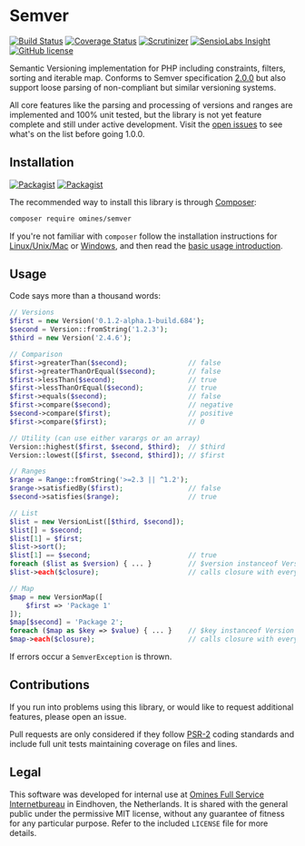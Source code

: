 # Semver

[![Build Status](https://travis-ci.org/omines/semver.svg?branch=master)](https://travis-ci.org/omines/semver)
[![Coverage Status](https://coveralls.io/repos/omines/semver/badge.svg?branch=master&service=github)](https://coveralls.io/github/omines/semver?branch=master)
[![Scrutinizer](https://img.shields.io/scrutinizer/g/omines/semver.svg)](https://scrutinizer-ci.com/g/omines/semver/?branch=master)
[![SensioLabs Insight](https://img.shields.io/sensiolabs/i/6bf49b9f-c9fd-456f-962e-6238e9f5e61e.svg)](https://insight.sensiolabs.com/projects/6bf49b9f-c9fd-456f-962e-6238e9f5e61e)
[![GitHub license](https://img.shields.io/badge/license-MIT-blue.svg)](https://raw.githubusercontent.com/omines/semver/master/LICENSE)

Semantic Versioning implementation for PHP including constraints, filters, sorting and iterable map. Conforms to Semver
specification [2.0.0](http://semver.org/spec/v2.0.0.html) but also support loose parsing of non-compliant but similar versioning systems.

All core features like the parsing and processing of versions and ranges are implemented and 100% unit tested, but the
library is not yet feature complete and still under active development. Visit the [open issues](https://github.com/omines/semver/issues)
to see what's on the list before going 1.0.0.

## Installation

[![Packagist](https://img.shields.io/packagist/v/omines/semver.svg)](https://packagist.org/packages/omines/semver)
[![Packagist](https://img.shields.io/packagist/vpre/omines/semver.svg)](https://packagist.org/packages/omines/semver#dev-master)

The recommended way to install this library is through [Composer](http://getcomposer.org):
```bash
composer require omines/semver
```

If you're not familiar with `composer` follow the installation instructions for
[Linux/Unix/Mac](https://getcomposer.org/doc/00-intro.md#installation-linux-unix-osx) or
[Windows](https://getcomposer.org/doc/00-intro.md#installation-windows), and then read the
[basic usage introduction](https://getcomposer.org/doc/01-basic-usage.md).

## Usage

Code says more than a thousand words:
```php
// Versions
$first = new Version('0.1.2-alpha.1-build.684');
$second = Version::fromString('1.2.3');
$third = new Version('2.4.6');

// Comparison
$first->greaterThan($second);               // false
$first->greaterThanOrEqual($second);        // false
$first->lessThan($second);                  // true
$first->lessThanOrEqual($second);           // true
$first->equals($second);                    // false
$first->compare($second);                   // negative
$second->compare($first);                   // positive
$first->compare($first);                    // 0

// Utility (can use either varargs or an array)
Version::highest($first, $second, $third);  // $third
Version::lowest([$first, $second, $third]); // $first

// Ranges
$range = Range::fromString('>=2.3 || ^1.2');
$range->satisfiedBy($first);                // false
$second->satisfies($range);                 // true

// List
$list = new VersionList([$third, $second]);
$list[] = $second;
$list[1] = $first;
$list->sort();
$list[1] == $second;                        // true
foreach ($list as $version) { ... }         // $version instanceof Version
$list->each($closure);                      // calls closure with every element

// Map
$map = new VersionMap([
    $first => 'Package 1'
]);
$map[$second] = 'Package 2';
foreach ($map as $key => $value) { ... }    // $key instanceof Version
$map->each($closure);                       // calls closure with every (&$value, $key)
```
If errors occur a `SemverException` is thrown.

## Contributions

If you run into problems using this library, or would like to request additional features, please open an issue.

Pull requests are only considered if they follow [PSR-2](http://www.php-fig.org/psr/psr-2/) coding standards and include
full unit tests maintaining coverage on files and lines.

## Legal

This software was developed for internal use at [Omines Full Service Internetbureau](https://www.omines.nl/)
in Eindhoven, the Netherlands. It is shared with the general public under the permissive MIT license, without
any guarantee of fitness for any particular purpose. Refer to the included `LICENSE` file for more details.
